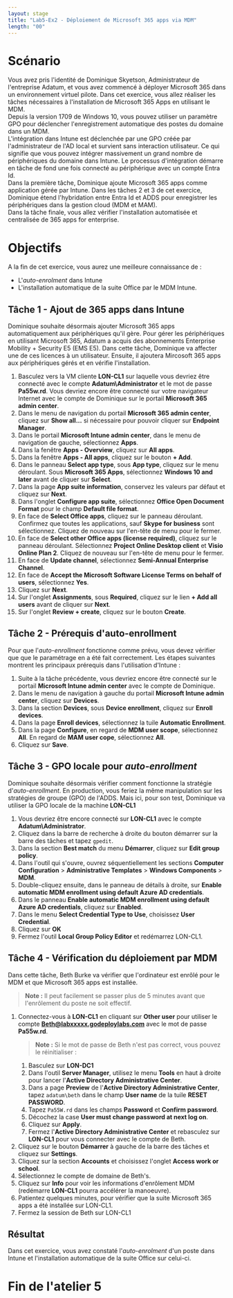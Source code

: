 ```yaml
---
layout: stage
title: "Lab5-Ex2 - Déploiement de Microsoft 365 apps via MDM"
length: "00"
---
```

# Scénario
Vous avez pris l'identité de Dominique Skyetson, Administrateur de l'entreprise Adatum, et vous avez commencé à déployer Microsoft 365 dans un environnement virtuel pilote. Dans cet exercice, vous allez réaliser les tâches nécessaires à l'installation de Microsoft 365 Apps en utilisant le MDM.  
Depuis la version 1709 de Windows 10, vous pouvez utiliser un paramètre GPO pour déclencher l'enregistrement automatique des postes du domaine dans un MDM.  
L'intégration dans Intune est déclenchée par une GPO créée par l'administrateur de l'AD local et survient sans interaction utilisateur. Ce qui signifie que vous pouvez intégrer massivement un grand nombre de périphériques du domaine dans Intune. Le processus d'intégration démarre en tâche de fond une fois connecté au périphérique avec un compte Entra Id.  
Dans la première tâche, Dominique ajoute Microsoft 365 apps comme application gérée par Intune.
Dans les tâches 2 et 3 de cet exercice, Dominique étend l'hybridation entre Entra Id et ADDS pour enregistrer les périphériques dans la gestion cloud (MDM et MAM).  
Dans la tâche finale, vous allez vérifier l'installation automatisée et centralisée de 365 apps for enterprise.

# Objectifs
A la fin de cet exercice, vous aurez une meilleure connaissance de :
- L'*auto-enrolment* dans Intune
- L'installation automatique de la suite Office par le MDM Intune.


## Tâche 1 - Ajout de 365 apps dans Intune
Dominique souhaite désormais ajouter Microsoft 365 apps automatiquement aux périphériques qu'il gère. Pour gérer les périphériques en utilisant Microsoft 365, Adatum a acquis des abonnements Enterprise Mobility + Security E5 (EMS E5). Dans cette tâche, Dominique va affecter une de ces licences à un utilisateur. Ensuite, il ajoutera Mircosoft 365 apps aux périphériques gérés et en vérifie l'installation.
1. Basculez vers la VM cliente **LON-CL1** sur laquelle vous devriez être connecté avec le compte **Adatum\Administrator** et le mot de passe **Pa55w.rd**. Vous devriez encore être connecté sur votre navigateur Internet avec le compte de Dominique sur le portail **Microsoft 365 admin center**.
1. Dans le menu de navigation du portail **Microsoft 365 admin center**, cliquez sur **Show all...** si nécessaire pour pouvoir cliquer sur **Endpoint Manager**.
1. Dans le portail **Microsoft Intune admin center**, dans le menu de navigation de gauche, sélectionnez **Apps**.
1. Dans la fenêtre **Apps - Overview**, cliquez sur **All apps**.
1. Dans la fenêtre **Apps - All apps**, cliquez sur le bouton **+ Add**.
1. Dans le panneau **Select app type**, sous **App type**, cliquez sur le menu déroulant. Sous **Microsoft 365 Apps**, sélectionnez **Windows 10 and later** avant de cliquer sur **Select**.
1. Dans la page **App suite information**, conservez les valeurs par défaut et cliquez sur **Next**.
1. Dans l'onglet **Configure app suite**, sélectionnez **Office Open Document Format** pour le champ **Default file format**.
1. En face de **Select Office apps**, cliquez sur le panneau déroulant. Confirmez que toutes les applications, sauf **Skype for business** sont sélectionnez. Cliquez de nouveau sur l'en-tête de menu pour le fermer.
1. En face de **Select other Office apps (license required)**, cliquez sur le panneau déroulant. Sélectionnez **Project Online Desktop client** et **Visio Online Plan 2**. Cliquez de nouveau sur l'en-tête de menu pour le fermer.
1. En face de **Update channel**, sélectionnez **Semi-Annual Enterprise Channel**.
1. En face de **Accept the Microsoft Software License Terms on behalf of users**, sélectionnez **Yes**.
1. Cliquez sur **Next**.
1. Sur l'onglet **Assignments**, sous **Required**, cliquez sur le lien **+ Add all users** avant de cliquer sur **Next**.
1. Sur l'onglet **Review + create**, cliquez sur le bouton **Create**.

## Tâche 2 - Prérequis d'auto-enrollment
Pour que l'*auto-enrollment* fonctionne comme prévu, vous devez vérifier que que le paramétrage en a été fait correctement. Les étapes suivantes montrent les principaux prérequis dans l'utilisation d'Intune :  
1. Suite à la tâche précédente, vous devriez encore être connecté sur le portail **Microsoft Intune admin center** avec le compte de Dominique.
1. Dans le menu de navigation à gauche du portail **Microsoft Intune admin center**, cliquez sur **Devices**.
1. Dans la section **Devices**, sous **Device enrollment**, cliquez sur **Enroll devices**.
1. Dans la page **Enroll devices**, sélectionnez la tuile **Automatic Enrollment**.
1. Dans la page **Configure**, en regard de **MDM user scope**, sélectionnez **All**. En regard de **MAM user cope**, sélectionnez **All**.
1. Cliquez sur **Save**.

## Tâche 3 - GPO locale pour *auto-enrollment*
Dominique souhaite désormais vérifier comment fonctionne la stratégie d'*auto-enrollment*. En production, vous feriez la même manipulation sur les stratégies de groupe (GPO) de l'ADDS. Mais ici, pour son test, Dominique va utiliser la GPO locale de la machine **LON-CL1**
1. Vous devriez être encore connecté sur **LON-CL1** avec le compte **Adatum\Administrator**. 
1. Cliquez dans la barre de recherche à droite du bouton démarrer sur la barre des tâches et tapez ```gpedit```.
1. Dans la section **Best match** du menu **Démarrer**, cliquez sur **Edit group policy**.
1. Dans l'outil qui s'ouvre, ouvrez séquentiellement les sections **Computer Configuration** > **Administrative Templates** > **Windows Components** > **MDM**.
1. Double-cliquez ensuite, dans le panneau de détails à droite, sur **Enable automatic MDM enrollment using default Azure AD credentials**. 
1. Dans le panneau **Enable automatic MDM enrollment using default Azure AD credentials**, cliquez sur **Enabled**.
1. Dans le menu **Select Credential Type to Use**, choisissez **User Credential**.
1. Cliquez sur **OK**
1. Fermez l'outil **Local Group Policy Editor** et redémarrez LON-CL1.

## Tâche 4 - Vérification du déploiement par MDM
Dans cette tâche, Beth Burke va vérifier que l'ordinateur est enrôlé pour le MDM et que Microsoft 365 apps est installée.
>**Note :** Il peut facilement se passer plus de 5 minutes avant que l'enrôlement du poste ne soit effectif.

1. Connectez-vous à  **LON-CL1** en cliquant sur **Other user** pour utiliser le compte **Beth@labxxxxx.godeploylabs.com** avec le mot de passe **Pa55w.rd**.
   >**Note :** Si le mot de passe de Beth n'est pas correct, vous pouvez le réinitialiser :
      1. Basculez sur **LON-DC1**
      1. Dans l'outil **Server Manager**, utilisez le menu **Tools** en haut à droite pour lancer l'**Active Directory Administrative Center**.
      1. Dans a page **Preview** de l'**Active Directory Administrative Center**, tapez ```adatum\beth``` dans le champ **User name** de la tuile **RESET PASSWORD**.
      1. Tapez ```Pa55W.rd``` dans les champs **Password** et **Confirm password**.
      1. Décochez la case **User must change password at next log on**.
      1. Cliquez sur **Apply**.
      1. Fermez l'**Active Directory Administrative Center** et rebasculez sur **LON-CL1** pour vous connecter avec le compte de Beth.
1. Cliquez sur le bouton **Démarrer** à gauche de la barre des tâches et cliquez sur **Settings**.
1. Cliquez sur la section **Accounts** et choisissez l'onglet **Access work or school**.
1. Sélectionnez le compte de domaine de Beth's.
1. Cliquez sur **Info** pour voir les informations d'enrôlement MDM (redémarre **LON-CL1** pourra accélérer la manoeuvre).
1. Patientez quelques minutes, pour vérifier que la suite Microsoft 365 apps a été installée sur LON-CL1.
1. Fermez la session de Beth sur LON-CL1

## Résultat
Dans cet exercice, vous avez constaté l'*auto-enrolment* d'un poste dans Intune et l'installation automatique de la suite Office sur celui-ci.

# Fin de l'atelier 5
